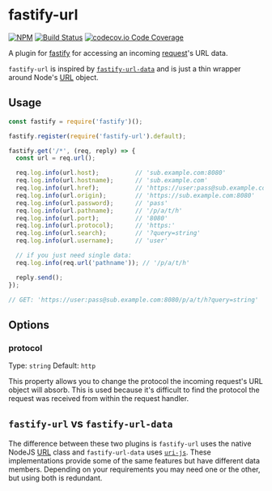 fastify-url
===========

[![NPM](https://img.shields.io/npm/v/fastify-url.svg)](https://www.npmjs.com/package/fastify-url)
[![Build Status](https://travis-ci.org/therealsamf/fastify-url.svg?branch=master)](https://travis-ci.org/therealsamf/fastify-url)
[![codecov.io Code Coverage](https://img.shields.io/codecov/c/github/therealsamf/fastify-url.svg?maxAge=2592000)](https://codecov.io/github/therealsamf/fastify-url?branch=master)



A plugin for [fastify](https://www.fastify.io/) for accessing an incoming [request](https://www.fastify.io/docs/latest/Request/)'s URL data.

`fastify-url` is inspired by [`fastify-url-data`](https://github.com/fastify/fastify-url-data) and is just a thin wrapper around Node's [URL](https://nodejs.org/api/url.html#url_class_url) object.

## Usage

```javascript
const fastify = require('fastify')();

fastify.register(require('fastify-url').default);

fastify.get('/*', (req, reply) => {
  const url = req.url();

  req.log.info(url.host);          // 'sub.example.com:8080'
  req.log.info(url.hostname);      // 'sub.example.com'
  req.log.info(url.href);          // 'https://user:pass@sub.example.com:8080/p/a/t/h?query=string'
  req.log.info(url.origin);        // 'https://sub.example.com:8080'
  req.log.info(url.password);      // 'pass'
  req.log.info(url.pathname);      // '/p/a/t/h'
  req.log.info(url.port);          // '8080'
  req.log.info(url.protocol);      // 'https:'
  req.log.info(url.search);        // '?query=string'
  req.log.info(url.username);      // 'user'

  // if you just need single data:
  req.log.info(req.url('pathname')); // '/p/a/t/h'

  reply.send();
});

// GET: 'https://user:pass@sub.example.com:8080/p/a/t/h?query=string'
```

## Options

### protocol

Type: `string`
Default: `http`

This property allows you to change the protocol the incoming request's URL object will absorb. This is used because it's difficult to find the protocol the request was received from within the request handler.

## `fastify-url` vs `fastify-url-data`

The difference between these two plugins is `fastify-url` uses the native NodeJS [URL](https://nodejs.org/api/url.html#url_class_url) class and `fastify-url-data` uses [`uri-js`](https://github.com/garycourt/uri-js). These implementations provide some of the same features but have different data members. Depending on your requirements you may need one or the other, but using both is redundant.
